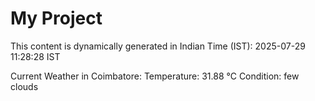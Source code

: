 # My Project

This content is dynamically generated in Indian Time (IST): 2025-07-29 11:28:28 IST


Current Weather in Coimbatore:
Temperature: 31.88 °C
Condition: few clouds

